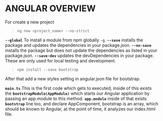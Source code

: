 # ANGULAR OVERVIEW

For create a new project

>`ng new <project_name> --no-strict`

**`--global`** To install a module from npm globally `-g`.
**`--save`** installs the package and updates the dependencies in your package.json.
**`--no-save`** installs the package but does not update the dependencies as listed in your package.json.
**`--save-dev`** updates the devDependencies in your package. These are only used for local testing and development. 

>`npm install --save bootstrap`

After that add a new styles setting in angular.json file for bootstrap.


**`main.ts`** This is the first code which gets to executed, inside of this exists the **`bootstrapModule(AppModule)`** which starts our Angular application by passing an app.module to this method.
**`app.module`**  inside of that exists **`bootstrap`** line too, and declare AppComponent, bootstrap is an array, which should be known to Angular, at the point of time, it analyzes our index.html file.
